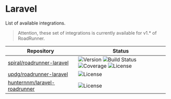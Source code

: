# Laravel
List of available integrations.

> Attention, these set of integrations is currently available for v1.* of RoadRunner. 

Repository | Status
--- | ---
[spiral/roadrunner-laravel](https://github.com/spiral/roadrunner-laravel) | ![Version](https://img.shields.io/packagist/php-v/spiral/roadrunner-laravel.svg) ![Build Status](https://img.shields.io/github/workflow/status/spiral/roadrunner-laravel/build) ![Coverage](https://img.shields.io/codecov/c/github/spiral/roadrunner-laravel/master.svg) ![License](https://img.shields.io/packagist/l/spiral/roadrunner-laravel)
[updg/roadrunner-laravel](https://github.com/UPDG/roadrunner-laravel) | ![License](https://img.shields.io/packagist/l/UPDG/roadrunner-laravel.svg)
[hunternnm/laravel-roadrunner](https://github.com/Hunternnm/laravel-roadrunner) | ![License](https://img.shields.io/packagist/l/Hunternnm/laravel-roadrunner.svg)
